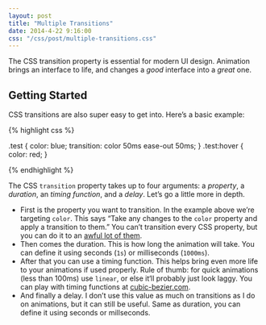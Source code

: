 ```yaml
---
layout: post
title: "Multiple Transitions"
date: 2014-4-22 9:16:00
css: "/css/post/multiple-transitions.css"
---
```


The CSS transition property is essential for modern UI design. Animation brings an interface to life, and changes a *good* interface into a *great* one.

## Getting Started

CSS transitions are also super easy to get into. Here’s a basic example:

{% highlight css %}

.test {
	color: blue;
	transition: color 50ms ease-out 50ms;
}
.test:hover {
	color: red;
}

{% endhighlight %}

The CSS `transition` property takes up to four arguments: a *property*, a *duration*, an *timing function*, and a *delay*. Let’s go a little more in depth.

* First is the property you want to transition. In the example above we’re targeting `color`. This says “Take any changes to the `color` property and apply a transition to them.” You can’t transition every CSS property, but you can do it to an [awful lot of them](http://leaverou.github.io/animatable/).
* Then comes the duration. This is how long the animation will take. You can define it using seconds (`1s`) or milliseconds (`1000ms`).
* After that you can use a timing function. This helps bring even more life to your animations if used properly. Rule of thumb: for quick animations (less than 100ms) use `linear`, or else it‘ll probably just look laggy. You can play with timing functions at [cubic-bezier.com](http://cubic-bezier.com/).
* And finally a delay. I don’t use this value as much on transitions as I do on animations, but it can still be useful. Same as duration, you can define it using seconds or millseconds.
